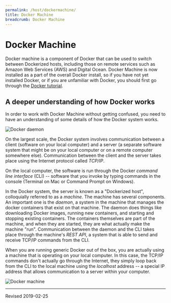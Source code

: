 ```yaml
---
permalink: /host/dockermachine/
title: Docker Machine
breadcrumb: Docker Machine
---
```


# Docker Machine

Docker machine is a component of Docker that can be used to switch between Dockerized hosts, including those on remote services such as Amazon Web Services (AWS) and Digital Ocean.  Docker Machine is now installed as a part of the overall Docker install, so if you have not yet installed Docker, or if you are unfamiliar with Docker, you should first go through the [Docker tutorial](../docker/).

## A deeper understanding of how Docker works

In order to work with Docker Machine without getting confused, you need to have an understanding of some details of how the Docker system works.

![Docker daemon](../images/docker-daemon-small.jpg)

On the largest scale, the Docker system involves communication between a client (software on your local computer) and a server (a separate software system that might be on your local computer or on a remote computer somewhere else).   Communication between the client and the server takes place using the Internet protocol called *TCP/IP*.  

On the local computer, the software is run through the Docker *command line interface* (CLI) -- software that you invoke by typing commands in the console (Terminal on Mac or Command Prompt on Windows).  

In the Docker system, the server is known as a "Dockerized host", colloquially referred to as a *machine*.  The machine has several components.  An important one is the *daemon*, a system in the machine that manages the docker containers that exist on that machine.  The daemon does things like downloading Docker images, running new containers, and starting and stopping existing containers.  The containers themselves are part of the machine, and when they are started, they are what actually make the machine "run".  Communication between the daemon and the CLI takes place through the machine's *REST API*, a system that is able to send and receive TCP/IP commands from the CLI.  

When you are running generic Docker out of the box, you are actually using a machine that is operating on your local computer.  In this case, the TCP/IP commands don't actually go through the Internet, they simply loop back from the CLI to the local machine using the *localhost* address -- a special IP address that allows communication to a server within your computer.  

![Docker machine](../images/docker-machine-small.jpg)

----
Revised 2019-02-25
